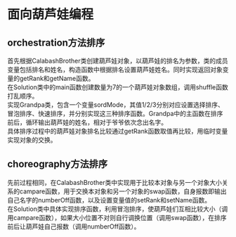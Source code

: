# 面向葫芦娃编程
## orchestration方法排序
  首先根据CalabashBrother类创建葫芦娃对象，以葫芦娃的排名为参数，类的成员变量包括排名和姓名，构造函数中根据排名设置葫芦娃姓名。同时实现返回对象变量的getRank和getName函数。
  <br> 在Solution类中的main函数创建数量为7的一个葫芦娃对象数组，调用shuffle函数打乱顺序。
  <br> 实现Grandpa类，包含一个变量sordMode，其值1/2/3分别对应设置选择排序、冒泡排序、快速排序，并分别实现这三种排序函数。Grandpa中的主函数在排序前后，循环输出葫芦娃的姓名，相对于爷爷依次念出名字。
  <br> 具体排序过程中的葫芦娃对象排名比较通过getRank函数取值再比较，用临时变量实现对象的交换。

## choreography方法排序
  先前过程相同，在CalabashBrother类中实现用于比较本对象与另一个对象大小关系的campare函数，用于交换本对象和另一个对象的swap函数，自身报数即输出自己名字的numberOff函数，以及设置变量值的setRank和setName函数。
<br> 在Solution类中具体实现排序函数，利用冒泡排序，使葫芦娃们互相比较大小（调用campare函数），如果大小位置不对则自行调换位置（调用swap函数），在排序前后让葫芦娃自己报数（调用numberOff函数）。
